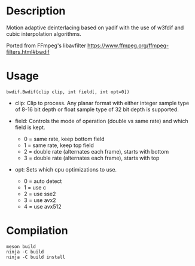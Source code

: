 Description
===========

Motion adaptive deinterlacing based on yadif with the use of w3fdif and cubic interpolation algorithms.

Ported from FFmpeg's libavfilter https://www.ffmpeg.org/ffmpeg-filters.html#bwdif


Usage
=====

    bwdif.Bwdif(clip clip, int field[, int opt=0])

* clip: Clip to process. Any planar format with either integer sample type of 8-16 bit depth or float sample type of 32 bit depth is supported.

* field: Controls the mode of operation (double vs same rate) and which field is kept.
  * 0 = same rate, keep bottom field
  * 1 = same rate, keep top field
  * 2 = double rate (alternates each frame), starts with bottom
  * 3 = double rate (alternates each frame), starts with top

* opt: Sets which cpu optimizations to use.
  * 0 = auto detect
  * 1 = use c
  * 2 = use sse2
  * 3 = use avx2
  * 4 = use avx512


Compilation
===========

```
meson build
ninja -C build
ninja -C build install
```
